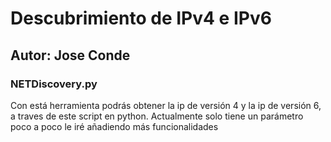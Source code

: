 # Descubrimiento de IPv4 e IPv6
## Autor: Jose Conde 
### NETDiscovery.py

Con está herramienta podrás obtener la ip de versión 4 y la ip de versión 6, a traves de este script en python. Actualmente solo tiene un parámetro
poco a poco le iré añadiendo más funcionalidades
